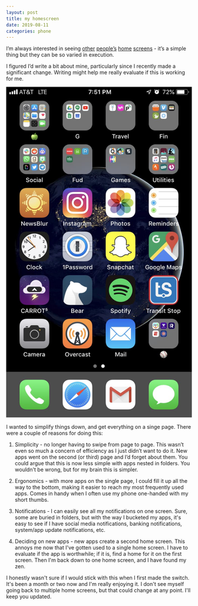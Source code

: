 ```yaml
---
layout: post
title: my homescreen
date: 2019-08-11
categories: phone
---
```


I’m always interested in seeing [other][newsprint] [people’s][cj] [home][shawn] [screens][init_charge] - it’s a simple thing but they can be so varied in execution.

I figured I’d write a bit about mine, particularly since I recently made a significant change. 
Writing might help me really evaluate if this is working for me.

![home screen][my_home_screen]

I wanted to simplify things down, and get everything on a singe page. 
There were a couple of reasons for doing this:

1. Simplicity - no longer having to swipe from page to page. 
This wasn’t even so much a concern of efficiency as I just didn’t want to do it. 
New apps went on the second (or third)  page and I’d forget about them. 
You could argue that this is now less simple with apps nested in folders. 
You wouldn't be wrong, but for my brain this is simpler.

2. Ergonomics - with more apps on the single page, I could fill it up all the way to the bottom, making it easier to reach my most frequently used apps. 
Comes in handy when I often use my phone one-handed with my short thumbs.

3. Notifications - I can easily see all my notifications on one screen. 
Sure, some are buried in folders, but with the way I bucketed my apps, it's easy to see if I have social media notifications, banking notifications, system/app update notifications, etc.

4. Deciding on new apps - new apps create a second home screen. 
This annoys me now that I've gotten  used to a single home screen. 
I have to evaluate if the app is worthwhile; if it is, find a home for it on the first screen. 
Then I'm back down to one home screen, and I have found my zen.

I honestly wasn't sure if I would stick with this when I first made the switch. 
It's been a month or two now and I'm really enjoying it. 
I don't see myself going back to multiple home screens, but that could change at any point. 
I'll keep you updated.

[my_home_screen]: /assets/images/home-screen-1.jpg
[newsprint]: https://thenewsprint.co/2018/01/02/my-iphone-x-homescreen/
[cj]: https://www.cjchilvers.com/blog/home-screens
[shawn]: https://shawnblanc.net/2017/12/iphone-x-home-screen-december-2017/
[init_charge]: https://initialcharge.net/tag/home-screens-series/
